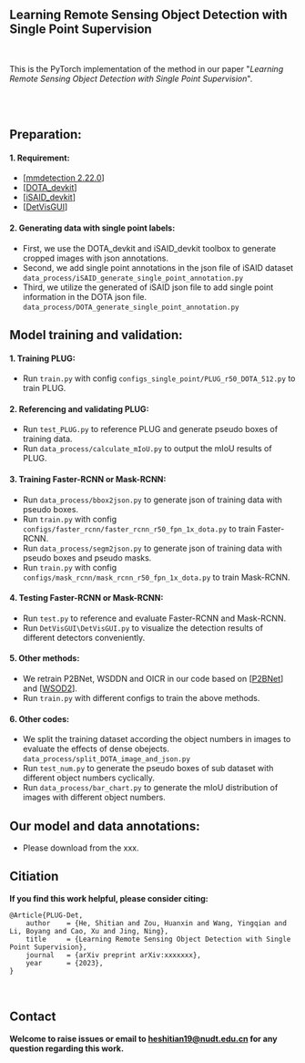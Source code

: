 ## Learning Remote Sensing Object Detection with Single Point Supervision
<br>

This is the PyTorch implementation of the method in our paper "*Learning Remote Sensing Object Detection with Single Point Supervision*".
<!-- [[project](https://yingqianwang.github.io/LF-DAnet/)], [[paper](https://arxiv.org/pdf/2206.06214.pdf)]. -->
<br>

<br>

## Preparation:

#### 1. Requirement:
* [[mmdetection 2.22.0](https://github.com/open-mmlab/mmdetection)]
* [[DOTA_devkit](https://github.com/CAPTAIN-WHU/DOTA_devkit)]
* [[iSAID_devkit](https://github.com/CAPTAIN-WHU/iSAID_Devkit)]
* [[DetVisGUI](https://github.com/Chien-Hung/DetVisGUI)]

#### 2. Generating data with single point labels:
* First, we use the DOTA_devkit and iSAID_devkit toolbox to generate cropped images with json annotations.
* Second, we add single point annotations in the json file of iSAID dataset 
 `data_process/iSAID_generate_single_point_annotation.py`
* Third, we utilize the generated of iSAID json file to add single point information in the DOTA json file.
 `data_process/DOTA_generate_single_point_annotation.py`
## Model training and validation:
#### 1. Training PLUG:
* Run `train.py` with config `configs_single_point/PLUG_r50_DOTA_512.py` to train PLUG.
#### 2. Referencing and validating PLUG:
* Run `test_PLUG.py` to reference PLUG and generate pseudo boxes of training data.
* Run `data_process/calculate_mIoU.py` to output the mIoU results of PLUG.
#### 3. Training Faster-RCNN or Mask-RCNN:
* Run `data_process/bbox2json.py` to generate json of training data with pseudo boxes.
* Run `train.py` with config `configs/faster_rcnn/faster_rcnn_r50_fpn_1x_dota.py` to train Faster-RCNN.
* Run `data_process/segm2json.py` to generate json of training data with pseudo boxes and pseudo masks.
* Run `train.py` with config `configs/mask_rcnn/mask_rcnn_r50_fpn_1x_dota.py` to train Mask-RCNN.
#### 4. Testing Faster-RCNN or Mask-RCNN:
* Run `test.py` to reference and evaluate Faster-RCNN and Mask-RCNN.
* Run `DetVisGUI\DetVisGUI.py` to visualize the detection results of different detectors conveniently. 
#### 5. Other methods:
* We retrain P2BNet, WSDDN and OICR in our code based on [[P2BNet](https://github.com/ucas-vg/P2BNet)] and [[WSOD2](https://github.com/researchmm/WSOD2)]. 
* Run `train.py` with different configs to train the above methods.
#### 6. Other codes:
* We split the training dataset according the object numbers in images to evaluate the effects of dense obejects.
 `data_process/split_DOTA_image_and_json.py`
* Run `test_num.py` to generate the pseudo boxes of sub dataset with different object numbers cyclically. 
* Run `data_process/bar_chart.py` to generate the mIoU distribution of images with different object numbers.
## Our model and data annotations:
* Please download from the xxx.
<!-- * [Baidu Drive](https:) (key:). -->

## Citiation
**If you find this work helpful, please consider citing:**
```
@Article{PLUG-Det,
    author    = {He, Shitian and Zou, Huanxin and Wang, Yingqian and Li, Boyang and Cao, Xu and Jing, Ning},
    title     = {Learning Remote Sensing Object Detection with Single Point Supervision},
    journal   = {arXiv preprint arXiv:xxxxxxx}, 
    year      = {2023},   
}
```
<br>

## Contact
**Welcome to raise issues or email to heshitian19@nudt.edu.cn for any question regarding this work.**
<!-- 
<details> 
<summary>statistics</summary>

![visitors](https://visitor-badge.glitch.me/badge?page_id=YingqianWang/LF-DAnet)

</details>  -->
